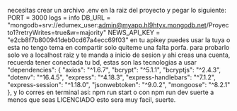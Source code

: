 necesitas crear un archivo .env en la raiz del proyecto y pegar lo siguiente:
PORT = 3000
logs = info
DB_URL = "mongodb+srv://edumex_user:admin@myapp.hl9htyx.mongodb.net/Proyecto1?retryWrites=true&w=majority"
NEWS_API_KEY = "e2cb8f7b800941deb0cd67a4ecc69f03" en tu apikey puedes usar la tuya o esta no tengo tema en compartir solo quiteme una falta porfa.
para probarlo solo ve a localhost raiz y te manda a inicio de sesion y ahi creas una cuenta, recuerda tener conectada tu bd, estas son las tecnologias a usar
"dependencies": {
    "axios": "^1.6.7",
    "bcrypt": "^5.1.1",
    "bcryptjs": "^2.4.3",
    "dotenv": "^16.4.5",
    "express": "^4.18.3",
    "express-handlebars": "^7.1.2",
    "express-session": "^1.18.0",
    "jsonwebtoken": "^9.0.2",
    "mongoose": "^8.2.1"
},
y lo corres en terminal asi:
npm run start
o con npm run dev
suerte
a menos que seas LICENCIADO esto sera muy facil, suerte.